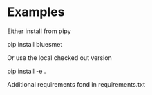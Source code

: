 # Examples

Either install from pipy

pip install bluesmet

Or use the local checked out version

pip install -e .

Additional requirements fond in requirements.txt
